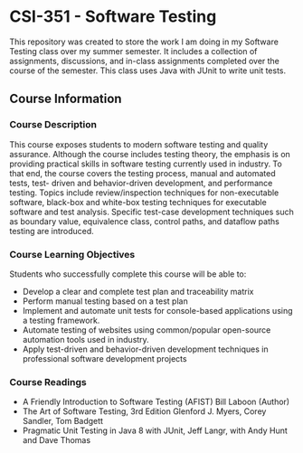# CSI-351 - Software Testing

This repository was created to store the work I am doing in my Software Testing class over my summer semester. It includes a collection of assignments, discussions, and in-class assignments completed over the course of the semester. This class uses Java with JUnit to write unit tests.

## Course Information

### Course Description

This course exposes students to modern software testing and quality
assurance. Although the course includes testing theory, the emphasis is on
providing practical skills in software testing currently used in industry. To that
end, the course covers the testing process, manual and automated tests, test-
driven and behavior-driven development, and performance testing. Topics
include review/inspection techniques for non-executable software, black-box
and white-box testing techniques for executable software and test analysis.
Specific test-case development techniques such as boundary value,
equivalence class, control paths, and dataflow paths testing are introduced.

### Course Learning Objectives

Students who successfully complete this course will be able to:
- Develop a clear and complete test plan and traceability matrix
- Perform manual testing based on a test plan
- Implement and automate unit tests for console-based applications
using a testing framework.
- Automate testing of websites using common/popular open-source
automation tools used in industry.
- Apply test-driven and behavior-driven development techniques in
professional software development projects

### Course Readings
- A Friendly Introduction to Software Testing (AFIST)
Bill Laboon (Author)
- The Art of Software Testing, 3rd Edition
Glenford J. Myers, Corey Sandler, Tom Badgett
- Pragmatic Unit Testing in Java 8 with JUnit,
Jeff Langr, with Andy Hunt and Dave Thomas
